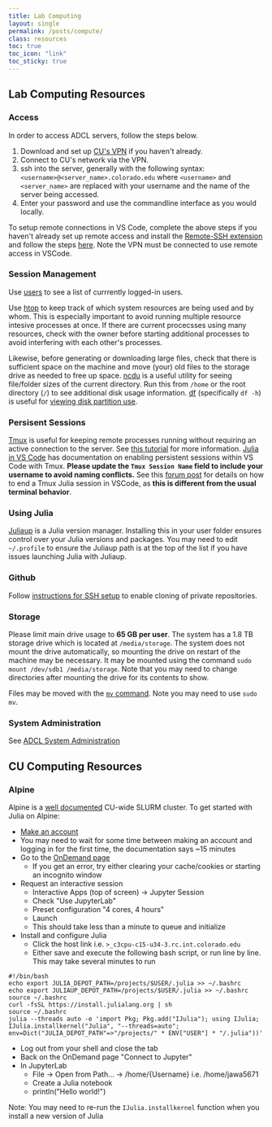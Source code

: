 ```yaml
---
title: Lab Computing
layout: single 
permalink: /posts/compute/
class: resources
toc: true
toc_icon: "link"
toc_sticky: true
---
```


## Lab Computing Resources
### Access
In order to access ADCL servers, follow the steps below.

1. Download and set up [CU's VPN](https://oit.colorado.edu/services/network-internet-services/vpn) if you haven't already.
2. Connect to CU's network via the VPN.
3. ssh into the server, generally with the following syntax: `<username>@<server_name>.colorado.edu` where `<username>` and `<server_name>` are replaced with your username and the name of the server being accessed.
4. Enter your password and use the commandline interface as you would locally.

To setup remote connections in VS Code, complete the above steps if you haven't already set up remote access and install the [Remote-SSH extension](https://marketplace.visualstudio.com/items?itemName=ms-vscode-remote.remote-ssh) and follow the steps [here](https://code.visualstudio.com/docs/remote/ssh#_connect-to-a-remote-host). Note the VPN must be connected to use remote access in VSCode.

### Session Management
Use [users](https://linux.die.net/man/1/users) to see a list of currrently logged-in users.

Use [htop](https://linux.die.net/man/1/htop) to keep track of which system resources are being used and by whom. This is especially important to avoid running multiple resource intesive processes at once. If there are current procecsses using many resources, check with the owner before starting additional processes to avoid interfering with each other's processes.

Likewise, before generating or downloading large files, check that there is sufficient space on the machine and move (your) old files to the storage drive as needed to free up space. [ncdu](https://linux.die.net/man/1/ncdu) is a useful utility for seeing file/folder sizes of the current directory. Run this from `/home` or the root directory (`/`) to see additional disk usage information. [df](https://linux.die.net/man/1/df) (specifically `df -h`) is useful for [viewing disk partition use](https://www.geeksforgeeks.org/df-command-linux-examples/).

### Persisent Sessions
[Tmux](https://manpages.ubuntu.com/manpages/xenial/en/man1/tmux.1.html) is useful for keeping remote processes running without requiring an active connection to the server. See [this tutorial](https://linuxize.com/post/getting-started-with-tmux/) for more information. [Julia in VS Code](https://www.julia-vscode.org/docs/stable/userguide/remote/#Remote-Development) has documentation on enabling persistent sessions within VS Code with Tmux. **Please update the `Tmux Session Name` field to include your username to avoid naming conflicts.** See this [forum post](https://discourse.julialang.org/t/how-to-enable-and-use-persistent-remote-connection-with-vscode-tmux/76926/5) for details on how to end a Tmux Julia session in VSCode, as **this is different from the usual terminal behavior**.

### Using Julia
[Juliaup](https://github.com/JuliaLang/juliaup) is a Julia version manager. Installing this in your user folder ensures control over your Julia versions and packages. You may need to edit `~/.profile` to ensure the Juliaup path is at the top of the list if you have issues launching Julia with Juliaup.

### Github
Follow [instructions for SSH setup](https://docs.github.com/en/authentication/connecting-to-github-with-ssh/adding-a-new-ssh-key-to-your-github-account) to enable cloning of private repositories.

### Storage
Please limit main drive usage to **65 GB per user**. The system has a 1.8 TB storage drive which is located at `/media/storage`. The system does not mount the drive automatically, so mounting the drive on restart of the machine may be necessary. It may be mounted using the command `sudo mount /dev/sdb1 /media/storage`. Note that you may need to change directories after mounting the drive for its contents to show. 

Files may be moved with the [`mv` command](https://ubuntu.com/tutorials/command-line-for-beginners#5-moving-and-manipulating-files). Note you may need to use `sudo mv`.

### System Administration
See [ADCL System Administration](https://o365coloradoedu-my.sharepoint.com/:w:/r/personal/bekr4901_colorado_edu/_layouts/15/Doc.aspx?sourcedoc=%7B6DBA0F17-9DE1-4C2B-9E0E-42634F60D570%7D&file=INTERNAL%20-%20ADCL%20System%20Administration.docx&action=default&mobileredirect=true)

## CU Computing Resources
### Alpine
Alpine is a [well documented](https://curc.readthedocs.io/en/latest/clusters/alpine/index.html) CU-wide SLURM cluster. To get started with Julia on Alpine:

* [Make an account](https://rcamp.rc.colorado.edu/accounts/account-request/create/verify/ucb)
* You may need to wait for some time between making an account and logging in for the first time, the documentation says ~15 minutes
* Go to the [OnDemand page](https://ondemand.rc.colorado.edu/)
  * If you get an error, try either clearing your cache/cookies or starting an incognito window
* Request an interactive session
  * Interactive Apps (top of screen) -> Jupyter Session
  * Check "Use JupyterLab"
  * Preset configuration "4 cores, 4 hours"
  * Launch
  * This should take less than a minute to queue and initialize
* Install and configure Julia
  * Click the host link i.e. `>_c3cpu-c15-u34-3.rc.int.colorado.edu`
  * Either save and execute the following bash script, or run line by line. This may take several minutes to run
```
#!/bin/bash
echo export JULIA_DEPOT_PATH=/projects/$USER/.julia >> ~/.bashrc
echo export JULIAUP_DEPOT_PATH=/projects/$USER/.julia >> ~/.bashrc 
source ~/.bashrc
curl -fsSL https://install.julialang.org | sh
source ~/.bashrc
julia --threads auto -e 'import Pkg; Pkg.add("IJulia"); using IJulia; IJulia.installkernel("Julia", "--threads=auto"; env=Dict("JULIA_DEPOT_PATH"=>"/projects/" * ENV["USER"] * "/.julia"))'
```
* Log out from your shell and close the tab
* Back on the OnDemand page "Connect to Jupyter"
* In JupyterLab
  * File -> Open from Path… -> /home/{Username} i.e. /home/jawa5671
  * Create a Julia notebook
  * println("Hello world!")

Note: You may need to re-run the `IJulia.installkernel` function when you install a new version of Julia
